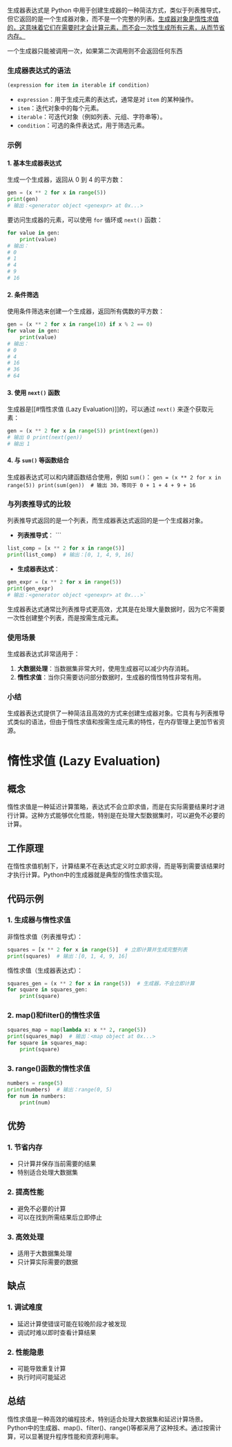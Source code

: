 生成器表达式是 Python 中用于创建生成器的一种简洁方式，类似于列表推导式，但它返回的是一个生成器对象，而不是一个完整的列表。<u>生成器对象是惰性求值的，这意味着它们在需要时才会计算元素，而不会一次性生成所有元素，从而节省内存。</u>

一个生成器只能被调用一次，如果第二次调用则不会返回任何东西
### 生成器表达式的语法
```python
(expression for item in iterable if condition)
```

- `expression`：用于生成元素的表达式，通常是对 `item` 的某种操作。
- `item`：迭代对象中的每个元素。
- `iterable`：可迭代对象（例如列表、元组、字符串等）。
- `condition`：可选的条件表达式，用于筛选元素。

### 示例

#### 1. 基本生成器表达式
生成一个生成器，返回从 0 到 4 的平方数：
```python
gen = (x ** 2 for x in range(5)) 
print(gen) 
# 输出：<generator object <genexpr> at 0x...>
```

要访问生成器的元素，可以使用 `for` 循环或 `next()` 函数：
```python
for value in gen:     
	print(value)  
# 输出： 
# 0 
# 1 
# 4 
# 9 
# 16
```
#### 2. 条件筛选

使用条件筛选来创建一个生成器，返回所有偶数的平方数：
```python
gen = (x ** 2 for x in range(10) if x % 2 == 0) 
for value in gen:     
	print(value) 
# 输出： 
# 0 
# 4 
# 16 
# 36 
# 64 
```

#### 3. 使用 `next()` 函数

生成器是[[#惰性求值 (Lazy Evaluation)]]的，可以通过 `next()` 来逐个获取元素：
```python
gen = (x ** 2 for x in range(5)) print(next(gen))  
# 输出 0 print(next(gen))  
# 输出 1
```

#### 4. 与 `sum()` 等函数结合
生成器表达式可以和内建函数结合使用，例如 `sum()`：
`gen = (x ** 2 for x in range(5)) print(sum(gen))  # 输出 30，等同于 0 + 1 + 4 + 9 + 16`

### 与列表推导式的比较

列表推导式返回的是一个列表，而生成器表达式返回的是一个生成器对象。

- **列表推导式**：   ```
```python
list_comp = [x ** 2 for x in range(5)] 
print(list_comp)  # 输出：[0, 1, 4, 9, 16]
```

- **生成器表达式**：
```python
gen_expr = (x ** 2 for x in range(5)) 
print(gen_expr)  
# 输出：<generator object <genexpr> at 0x...>`
```
生成器表达式通常比列表推导式更高效，尤其是在处理大量数据时，因为它不需要一次性创建整个列表，而是按需生成元素。

### 使用场景
生成器表达式非常适用于：
1. **大数据处理**：当数据集非常大时，使用生成器可以减少内存消耗。
2. **惰性求值**：当你只需要访问部分数据时，生成器的惰性特性非常有用。

### 小结

生成器表达式提供了一种简洁且高效的方式来创建生成器对象。它具有与列表推导式类似的语法，但由于惰性求值和按需生成元素的特性，在内存管理上更加节省资源。

# 惰性求值 (Lazy Evaluation)

## 概念
惰性求值是一种延迟计算策略，表达式不会立即求值，而是在实际需要结果时才进行计算。这种方式能够优化性能，特别是在处理大型数据集时，可以避免不必要的计算。

## 工作原理
在惰性求值机制下，计算结果不在表达式定义时立即求得，而是等到需要该结果时才执行计算。Python中的生成器就是典型的惰性求值实现。

## 代码示例

### 1. 生成器与惰性求值

非惰性求值（列表推导式）：
```python
squares = [x ** 2 for x in range(5)]  # 立即计算并生成完整列表
print(squares)  # 输出：[0, 1, 4, 9, 16]
```

惰性求值（生成器表达式）：
```python
squares_gen = (x ** 2 for x in range(5))  # 生成器，不会立即计算
for square in squares_gen:
    print(square)
```

### 2. map()和filter()的惰性求值

```python
squares_map = map(lambda x: x ** 2, range(5))
print(squares_map)  # 输出：<map object at 0x...>
for square in squares_map:
    print(square)
```

### 3. range()函数的惰性求值

```python
numbers = range(5)
print(numbers)  # 输出：range(0, 5)
for num in numbers:
    print(num)
```

## 优势

### 1. 节省内存
- 只计算并保存当前需要的结果
- 特别适合处理大数据集

### 2. 提高性能
- 避免不必要的计算
- 可以在找到所需结果后立即停止

### 3. 高效处理
- 适用于大数据集处理
- 只计算实际需要的数据

## 缺点

### 1. 调试难度
- 延迟计算使错误可能在较晚阶段才被发现
- 调试时难以即时查看计算结果

### 2. 性能隐患
- 可能导致重复计算
- 执行时间可能延迟

## 总结
惰性求值是一种高效的编程技术，特别适合处理大数据集和延迟计算场景。Python中的生成器、map()、filter()、range()等都采用了这种技术。通过按需计算，可以显著提升程序性能和资源利用率。